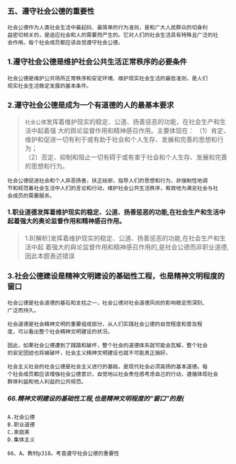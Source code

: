 
### 五、遵守社会公德的重要性
    社会公德作为人类社会生活中最起码、最简单的行为准则，是和广大人民群众的切身利
    益密切相关的，是适应社会和人的需要而产生的。它对人们的社会生活具有特殊且广泛的社
    会作用。每个社会成员都应该自觉遵守社会公德。
    
### 1.遵守社会公德是维护社会公共生活正常秩序的必要条件
    社会公德是维护公共场所正常秩序和安定环境、维护现实社会生活的最低准则，是人们
    现实社会生活稳定发展的基本条件。
    
### 2.遵守社会公德是成为一个有道德的人的最基本要求
>   `社会公德`发挥着维护现实的稳定、公道、扬善惩恶的功能，在社会生产和生活中起着强
    大的舆论监督作用和精神感召作用。主要体现在：
    （1）肯定、维护和促进一切有利于或有助于社会和个人生存、发展和完善的思想和行为；   
    （2）否定、抑制和阻止一切有碍于或有害于社会和个人生存、发展和完善的思想和行为。   

    社会公德促进社会和个人弃恶扬善，扶正祛邪，指导人们的思想和行为，非强制性地调
    节和规范着社会生活中人们的言论和行动，维护社会公共生活秩序，宥效地为满足社会与社
    会成员的需要服务。

#### 1.职业道德发挥着维护现实的稳定、公道、扬善惩恶的功能,在社会生产和生活中起着强大的奥论监督作用和精神感召作用。
>   1.B[解析]发挥着维护现实的稳定、公道、扬善惩恶的功能,在社会生产和生活中起
        着强大的與论监督作用和精神感召作用的,是社会公德而非职业道德,因此本题表述错误
    
### 3.社会公德建设是精神文明建设的基础性工程，也是精神文明程度的窗口
    社会公德是社会道德的基石和支柱之一，社会公德对社会道德风尚的影响稳定而深刻、
    广泛而持久。
    
    社会道德是社会精神文明的重要组成部分，从人们实践社会公德的自觉程度和普及程
    度，可以看出整个社会精神文明建设的状况。
    
    因此，如果社会公德遭到了践踏和破坏，整个社会的道德体系就可能会瓦解，整个社会
    的安定团结也将被破坏，社会主义精神文明建设也就不可能真正搞好。
    
    社会主义社会的社会公德是社会主义进行的基础，是现代社会必须高扬的基本道德。每
    个社会成员都应该增强社会公德意识，自觉地以社会责任感考虑自己的行动，遵循体现社会
    群体利益和他人利益的公共规范。


##### 66.精神文明建设的基础性工程,也是精神文明程度的“窗口”的是(
    A.社会公德
    B.职业道德
    C.家庭美
    D.集体主义
    
    66、A。教材p318。考查遵守社会公德的重要性
    




















    